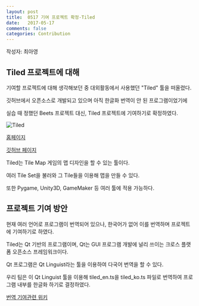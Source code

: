 ```yaml
---
layout: post
title:  0517 기여 프로젝트 확정-Tiled
date:   2017-05-17
comments: false
categories: Contribution
---
```


작성자: 최아영

## Tiled 프로젝트에 대해

기여할 프로젝트에 대해 생각해보던 중 대외활동에서 사용했던 "Tiled" 툴을 떠올렸다.

깃허브에서 오픈소스로 개발되고 있으며 아직 한글화 번역이 안 된 프로그램이었기에

실습 때 정했던 Beets 프로젝트 대신, Tiled 프로젝트에 기여하기로 확정하였다.

![Tiled](https://17-1-skku-oss.github.io/126B/images/tiled.png)

[홈페이지](http://www.mapeditor.org/)

[깃허브 페이지](https://github.com/bjorn/tiled)

Tiled는 Tile Map 게임의 맵 디자인을 할 수 있는 툴이다. 

여러 Tile Set을 불러와 그 Tile들을 이용해 맵을 만들 수 있다.

또한 Pygame, Unity3D, GameMaker 등 여러 툴에 적용 가능하다.

## 프로젝트 기여 방안

현재 여러 언어로 프로그램이 번역되어 있으나, 한국어가 없어 이를 번역하며 프로젝트에 기여하기로 하였다.

Tiled는 Qt 기반의 프로그램이며, Qt는 GUI 프로그램 개발에 널리 쓰이는 크로스 플랫폼 오픈소스 프레임워크이다.

Qt 프로그램은 Qt Linguist라는 툴을 이용하여 다국어 번역을 할 수 있다.

우리 팀은 이 Qt Linguist 툴을 이용해 tiled_en.ts을 tiled_ko.ts 파일로 번역하여 프로그램 내부를 한글화 하기로 결정하였다.

[번역 기여관련 위키](https://github.com/bjorn/tiled/wiki/Translating-Tiled)

